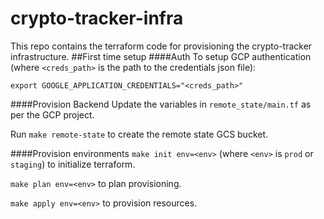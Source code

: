# crypto-tracker-infra
This repo contains the terraform code for provisioning the crypto-tracker infrastructure.
##First time setup
####Auth
To setup GCP authentication (where `<creds_path>` is the path to the credentials json file):

```export GOOGLE_APPLICATION_CREDENTIALS="<creds_path>"```

####Provision Backend
Update the variables in `remote_state/main.tf` as per the GCP project.

Run `make remote-state` to create the remote state GCS bucket.

####Provision environments
`make init env=<env>` (where `<env>` is `prod` or `staging`) to initialize terraform.

`make plan env=<env>` to plan provisioning.

`make apply env=<env>` to provision resources.


